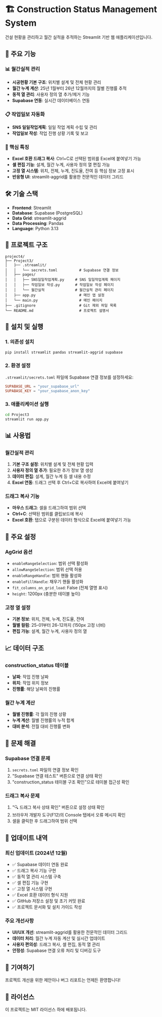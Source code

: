 # 🏗️ Construction Status Management System

건설 현황을 관리하고 월간 실적을 추적하는 Streamlit 기반 웹 애플리케이션입니다.

## 🚀 주요 기능

### 📊 월간실적 관리
- **시공현황 기본 구조**: 위치별 설계 및 전체 현황 관리
- **월간 누계 계산**: 25년 1월부터 26년 12월까지의 월별 진행률 추적
- **동적 열 관리**: 사용자 정의 열 추가/제거 기능
- **Supabase 연동**: 실시간 데이터베이스 연동

### 📋 작업일보 자동화
- **SNS 일일작업계획**: 일일 작업 계획 수립 및 관리
- **작업일보 작성**: 작업 진행 상황 기록 및 보고

### 🎯 핵심 특징
- **Excel 호환 드래그 복사**: Ctrl+C로 선택된 범위를 Excel에 붙여넣기 가능
- **셀 편집 기능**: 설계, 월간 누계, 사용자 정의 열 편집 가능
- **고정 열 시스템**: 위치, 전체, 누계, 진도율, 잔여 등 핵심 정보 고정 표시
- **반응형 UI**: streamlit-aggrid를 활용한 전문적인 데이터 그리드

## 🛠️ 기술 스택

- **Frontend**: Streamlit
- **Database**: Supabase (PostgreSQL)
- **Data Grid**: streamlit-aggrid
- **Data Processing**: Pandas
- **Language**: Python 3.13

## 📁 프로젝트 구조

```
project4/
├── Project3/
│   ├── .streamlit/
│   │   └── secrets.toml          # Supabase 연결 정보
│   ├── pages/
│   │   ├── SNS일일작업계획.py     # SNS 일일작업계획 페이지
│   │   ├── 작업일보 작성.py       # 작업일보 작성 페이지
│   │   └── 월간실적              # 월간실적 관리 페이지
│   ├── app.py                    # 메인 앱 설정
│   └── main.py                   # 메인 페이지
├── .gitignore                    # Git 제외 파일 목록
└── README.md                     # 프로젝트 설명서
```

## 🚀 설치 및 실행

### 1. 의존성 설치
```bash
pip install streamlit pandas streamlit-aggrid supabase
```

### 2. 환경 설정
`.streamlit/secrets.toml` 파일에 Supabase 연결 정보를 설정하세요:
```toml
SUPABASE_URL = "your_supabase_url"
SUPABASE_KEY = "your_supabase_anon_key"
```

### 3. 애플리케이션 실행
```bash
cd Project3
streamlit run app.py
```

## 📊 사용법

### 월간실적 관리
1. **기본 구조 설정**: 위치별 설계 및 전체 현황 입력
2. **사용자 정의 열 추가**: 필요한 추가 정보 열 생성
3. **데이터 편집**: 설계, 월간 누계 등 셀 내용 수정
4. **Excel 연동**: 드래그 선택 후 Ctrl+C로 복사하여 Excel에 붙여넣기

### 드래그 복사 기능
- **마우스 드래그**: 셀을 드래그하여 범위 선택
- **Ctrl+C**: 선택된 범위를 클립보드에 복사
- **Excel 호환**: 탭으로 구분된 데이터 형식으로 Excel에 붙여넣기 가능

## 🔧 주요 설정

### AgGrid 옵션
- `enableRangeSelection`: 범위 선택 활성화
- `allowRangeSelection`: 범위 선택 허용
- `enableRangeHandle`: 범위 핸들 활성화
- `enableFillHandle`: 채우기 핸들 활성화
- `fit_columns_on_grid_load`: False (전체 열명 표시)
- `height`: 1200px (충분한 테이블 높이)

### 고정 열 설정
- **기본 정보**: 위치, 전체, 누계, 진도율, 잔여
- **월별 컬럼**: 25-01부터 26-12까지 (150px 고정 너비)
- **편집 가능**: 설계, 월간 누계, 사용자 정의 열

## 📈 데이터 구조

### construction_status 테이블
- **날짜**: 작업 진행 날짜
- **위치**: 작업 위치 정보
- **진행률**: 해당 날짜의 진행률

### 월간 누계 계산
- **월별 진행률**: 각 월의 진행 상황
- **누계 계산**: 월별 진행률의 누적 합계
- **대비 분석**: 전월 대비 진행률 변화

## 🐛 문제 해결

### Supabase 연결 문제
1. `secrets.toml` 파일의 연결 정보 확인
2. "Supabase 연결 테스트" 버튼으로 연결 상태 확인
3. "construction_status 테이블 구조 확인"으로 테이블 접근성 확인

### 드래그 복사 문제
1. "🔍 드래그 복사 상태 확인" 버튼으로 설정 상태 확인
2. 브라우저 개발자 도구(F12)의 Console 탭에서 오류 메시지 확인
3. 셀을 클릭한 후 드래그하여 범위 선택

## 📝 업데이트 내역

### 최신 업데이트 (2024년 12월)
- ✅ Supabase 데이터 연동 완료
- ✅ 드래그 복사 기능 구현
- ✅ 동적 열 관리 시스템 구축
- ✅ 셀 편집 기능 구현
- ✅ 고정 열 시스템 구현
- ✅ Excel 호환 데이터 형식 지원
- ✅ GitHub 저장소 설정 및 초기 커밋 완료
- ✅ 프로젝트 문서화 및 설치 가이드 작성

### 주요 개선사항
- **UI/UX 개선**: streamlit-aggrid를 활용한 전문적인 데이터 그리드
- **데이터 처리**: 월간 누계 자동 계산 및 실시간 업데이트
- **사용자 편의성**: 드래그 복사, 셀 편집, 동적 열 관리
- **안정성**: Supabase 연결 오류 처리 및 디버깅 도구

## 🤝 기여하기

프로젝트 개선을 위한 제안이나 버그 리포트는 언제든 환영합니다!

## 📄 라이선스

이 프로젝트는 MIT 라이선스 하에 배포됩니다. 